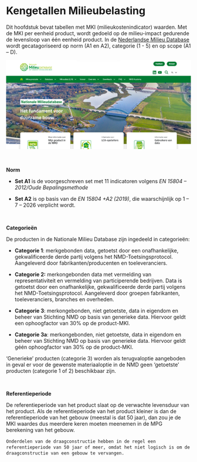 # Kengetallen Milieubelasting

Dit hoofdstuk bevat tabellen met MKI (milieukostenindicator) waarden. Met de MKI per eenheid product, wordt gedoeld op de milieu-impact gedurende de levensloop van één eenheid product. In de [Nederlandse Milieu Database](https://milieudatabase.nl/) wordt gecatagoriseerd op  norm (A1 en A2), categorie (1 - 5) en op scope (A1 – D).

![NMD](Images/NMDscreenshot.png)


<br>

**Norm**

- **Set A1** is de voorgeschreven set met 11 indicatoren volgens *EN 15804 – 2012/Oude Bepalingsmethode*

- **Set A2** is op basis van de *EN 15804 +A2 (2019)*, die waarschijnlijk op 1 – 7 – 2026 verplicht wordt. 

<br>

**Categorieën**

De producten in de Nationale Milieu Database zijn ingedeeld in categorieën:

- **Categorie 1**: merkgebonden data, getoetst door een onafhankelijke, gekwalificeerde derde partij volgens het NMD-Toetsingsprotocol. Aangeleverd door fabrikanten/producenten en toeleveranciers.

- **Categorie 2:** merkongebonden data met vermelding van representativiteit en vermelding van participerende bedrijven. Data is getoetst door een onafhankelijke, gekwalificeerde derde partij volgens het NMD-Toetsingsprotocol. Aangeleverd door groepen fabrikanten, toeleveranciers, branches en overheden.

- **Categorie 3**: merkongebonden, niet getoetste, data in eigendom en beheer van Stichting NMD op basis van generieke data. Hiervoor geldt een ophoogfactor van 30% op de product-MKI.

- **Categorie 3a**: merkongebonden, niet getoetste, data in eigendom en beheer van Stichting NMD op basis van generieke data. Hiervoor geldt géén ophoogfactor van 30% op de product-MKI.

‘Generieke’ producten (categorie 3) worden als terugvaloptie aangeboden in geval er voor de gewenste materiaaloptie in de NMD geen ‘getoetste’ producten (categorie 1 of 2) beschikbaar zijn.

<br>
 
**Referentieperiode** 

De referentieperiode van het product slaat op de verwachte levensduur van het product. Als de referentieperiode van het product kleiner is dan de referentieperiode van het gebouw (meestal is dat 50 jaar), dan zou je de MKI waardes dus meerdere keren moeten meenemen in de MPG berekening van het gebouw.

```{note}
Onderdelen van de draagconstructie hebben in de regel een referentieperiode van 50 jaar of meer, omdat het niet logisch is om de draagconstructie van een gebouw te vervangen.
```
